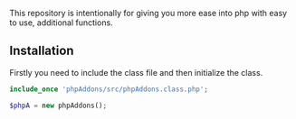 This repository is intentionally for giving you more ease into php with easy to use, additional functions.

## Installation
Firstly you need to include the class file and then initialize the class.
```php
include_once 'phpAddons/src/phpAddons.class.php';

$phpA = new phpAddons();
```
